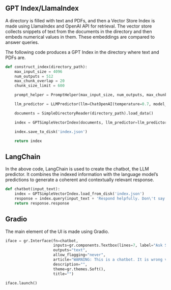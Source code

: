 

## GPT Index/LlamaIndex

A directory is filled with text and PDFs, and then a Vector Store Index is made using LlamaIndex and OpenAI API for retrieval. The vector store collects snippets of text from the documents in the directory and then embeds numerical values in them. These embeddings are compared to answer queries.

The following code produces a GPT Index in the directory where text and PDFs are. 

``` python
def construct_index(directory_path):
    max_input_size = 4096
    num_outputs = 512
    max_chunk_overlap = 20
    chunk_size_limit = 600

    prompt_helper = PromptHelper(max_input_size, num_outputs, max_chunk_overlap, chunk_size_limit=chunk_size_limit)

    llm_predictor = LLMPredictor(llm=ChatOpenAI(temperature=0.7, model_name="gpt-4", max_tokens=num_outputs))

    documents = SimpleDirectoryReader(directory_path).load_data()

    index = GPTSimpleVectorIndex(documents, llm_predictor=llm_predictor, prompt_helper=prompt_helper)

    index.save_to_disk('index.json')

    return index
```

## LangChain

In the above code, LangChain is used to create the chatbot, the LLM predictor. It combines the indexed information with the language model’s predictions to generate a coherent and contextually relevant response.

``` python
def chatbot(input_text):
    index = GPTSimpleVectorIndex.load_from_disk('index.json')
    response = index.query(input_text + 'Respond helpfully. Don\'t say addicts. Alcoholics will always need to go to meetings. Alcoholics are never finished with the 12 Steps. Try to reference specific literature. ', response_mode="compact")
    return response.response
```
## Gradio

The main element of the UI is made using Gradio. 

``` python
iface = gr.Interface(fn=chatbot,
                     inputs=gr.components.Textbox(lines=7, label="Ask Silky:"),
                     outputs="text",
                     allow_flagging="never",
                     article="WARNING: This is a chatbot. It is wrong very often. It is not a substitute for professional medical advice, diagnosis, or treatment. If you think you are an alcoholic, get help first from real people, not a chatbot. If you have a medical emergency, please call 911 or your local emergency number. Help make Silky better. Email feedback to necyverse+silky@gmail.com",
                     description="",
                     theme=gr.themes.Soft(),
                     title="")

iface.launch()
```
